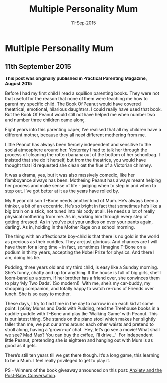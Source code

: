 ﻿---
layout: post
title: 'Multiple Personality Mum'
date: 11-Sep-2015
categories: tbd
---

# Multiple Personality Mum

## 11th September 2015

**This post was originally published in Practical Parenting Magazine, August 2015**

Before I had my first child I read a squillion parenting books. They were not that useful for the reason that none of them were teaching me how to parent my specific child. The Book Of Peanut would have covered theatrical, emotional, hilarious daughters. I could really have used that book. But the Book Of Peanut would still not have helped me when number two and number three children came along.

Eight years into this parenting caper, I’ve realised that all my children have a different mother, because they all need different mothering from me.

Little Peanut has always been fiercely independent and sensitive to the social atmosphere around her. Yesterday I had to talk her through the process of cleaning the rotten banana out of the bottom of her schoolbag. I insisted that she do it herself, but from the theatrics, you would have thought that I’d requested she clean out the flue of a Victorian chimney.

It was a drama, yes, but it was also massively comedic, like her flamboyance always has been. Mothering Peanut has always meant helping her process and make sense of life - judging when to step in and when to step out. I’ve got better at it as the years have rolled by.

My 6 year old son T-Bone needs another kind of Mum. He’s always been a thinker, a bit of an eccentric. He’s so bright in fact that sometimes he’s like a big brain on a stick, not tuned into his body at all. He needs a lot of really physical mothering from me. As in, walking him through every step of getting dressed. As in ‘you’ve put your undies on over your pants again, darling’. As in, holding in the Mother Rage on a school morning.

The thing with an affectionate boy-child is that there is no gold in the world as precious as their cuddles. They are just glorious. And chances are I will have them for a long time – in fact, sometimes I imagine T-Bone on a podium in thirty years, accepting the Nobel Prize for physics. And there I am, doing his tie.

Pudding, three years old and my third child, is easy like a Sunday morning. She’s funny, chatty and up for anything. If the house is full of big girls, she’ll loom-band up a storm. If her brother has a friend over, she convinces them to play ‘My Two Dads’. (So modern!)  With me, she’s my car-buddy, my shopping companion, and totally happy to watch re-runs of Friends over lunch. She is so easy to mother.

These days, I try to find time in the day to narrow in on each kid at some point. I p6lay Mums and Dads with Pudding, read the Treehouse books in a cuddle-puddle with T-Bone and play the ‘Walking Game’ with Peanut. This is our latest thing. She stands on the piano stool which makes her slightly taller than me, we put our arms around each other waists and pretend to stroll along, having a ‘grown-up’ chat. ‘Hey, let’s go see a movie! What shall we see? Mad Max? You can buy the coffee, I’ll drive…’  For independent little Peanut, pretending she is eighteen and hanging out with Mum is as good as it gets.

There’s still ten years till we get there though. It’s a long game, this learning to be a Mum. I feel really privileged to get to play it.

PS - Winners of the book giveaway announced on this post: <a href="http://mogantosh.com/anxiety-and-the-post-baby-conversation-a-book-giveaway/">Anxiety and the Post-Baby Conversation</a>.
